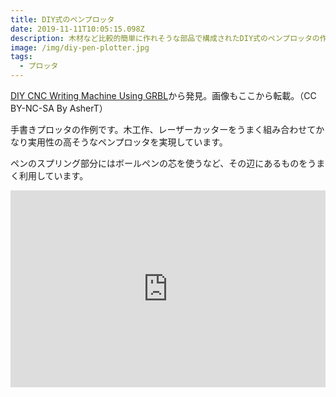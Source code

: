```yaml
---
title: DIY式のペンプロッタ
date: 2019-11-11T10:05:15.098Z
description: 木材など比較的簡単に作れそうな部品で構成されたDIY式のペンプロッタの作例を紹介します。
image: /img/diy-pen-plotter.jpg
tags:
  - プロッタ
---
```

[DIY CNC Writing Machine Using GRBL](https://www.instructables.com/id/DIY-CNC-Writing-Machine-Using-GRBL/)から発見。画像もここから転載。（CC BY-NC-SA By AsherT）

手書きプロッタの作例です。木工作、レーザーカッターをうまく組み合わせてかなり実用性の高そうなペンプロッタを実現しています。

ペンのスプリング部分にはボールペンの芯を使うなど、その辺にあるものをうまく利用しています。

<iframe width="100%" height="315" src="https://www.youtube.com/embed/atkGcfnsK3A" frameborder="0" allow="accelerometer; autoplay; encrypted-media; gyroscope; picture-in-picture" allowfullscreen></iframe>
